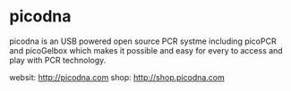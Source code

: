 # picodna

picodna is an USB powered open source PCR systme including picoPCR and picoGelbox 
which makes it possible and easy for every to access and play with PCR technology.

websit: http://picodna.com
shop: http://shop.picodna.com
